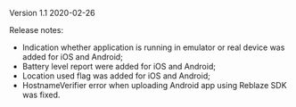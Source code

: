 
Version 1.1
2020-02-26

Release notes:

- Indication whether application is running in emulator or real device was added for iOS and Android;
- Battery level report were added for iOS and Android;
- Location used flag was added for iOS and Android;
- HostnameVerifier error when uploading Android app using Reblaze SDK was fixed.

